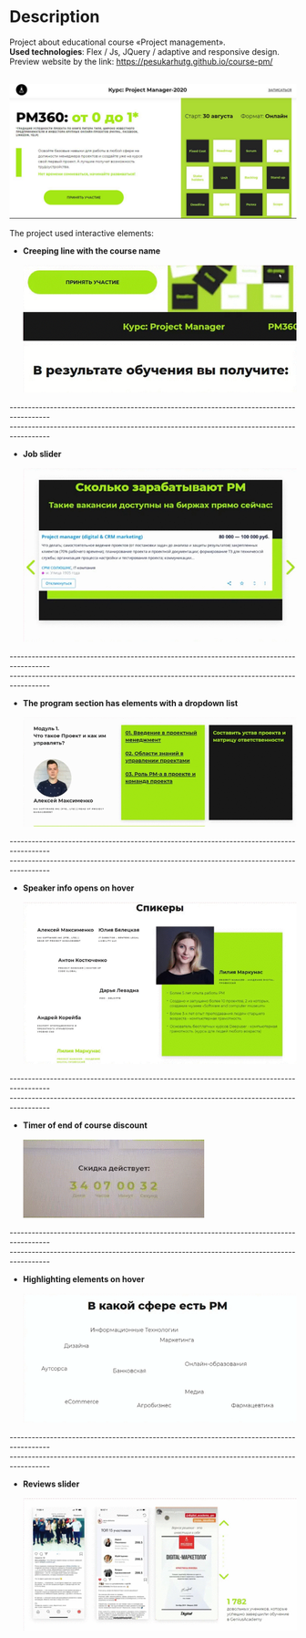 # Description

Project about educational course «Project management».<br>
**Used technologies**: Flex / Js, JQuery / adaptive and responsive design.<br>
Preview website by the link: https://pesukarhutg.github.io/course-pm/ <br><br>

[![Preview](https://github.com/PesukarhuTG/course-pm/blob/master/assets/preview/Screen-first.JPG)](https://pesukarhutg.github.io/course-pm/)


The project used interactive elements:

* **Creeping line with the course name**<br><br>
![](https://github.com/PesukarhuTG/course-pm/blob/master/assets/preview/Screencast-01.gif)<br>

-----------------------------------------------------------------------------------------<br>
-----------------------------------------------------------------------------------------<br>

* **Job slider**<br><br>
![](https://github.com/PesukarhuTG/course-pm/blob/master/assets/preview/Screencast-02.gif)<br>

-----------------------------------------------------------------------------------------<br>
-----------------------------------------------------------------------------------------<br>

* **The program section has elements with a dropdown list**<br><br>
![](https://github.com/PesukarhuTG/course-pm/blob/master/assets/preview/Screencast-03.gif)<br>

-----------------------------------------------------------------------------------------<br>
-----------------------------------------------------------------------------------------<br>

* **Speaker info opens on hover**<br><br>
![](https://github.com/PesukarhuTG/course-pm/blob/master/assets/preview/Screencast-04.gif)<br>

-----------------------------------------------------------------------------------------<br>
-----------------------------------------------------------------------------------------<br>

* **Timer of end of course discount**<br><br>
![](https://github.com/PesukarhuTG/course-pm/blob/master/assets/preview/Screencast-07.gif)<br>

-----------------------------------------------------------------------------------------<br>
-----------------------------------------------------------------------------------------<br>

* **Highlighting elements on hover**<br><br>
![](https://github.com/PesukarhuTG/course-pm/blob/master/assets/preview/Screencast-05.gif)<br>

-----------------------------------------------------------------------------------------<br>
-----------------------------------------------------------------------------------------<br>

* **Reviews slider**<br><br>
![](https://github.com/PesukarhuTG/course-pm/blob/master/assets/preview/Screencast-06.gif)

